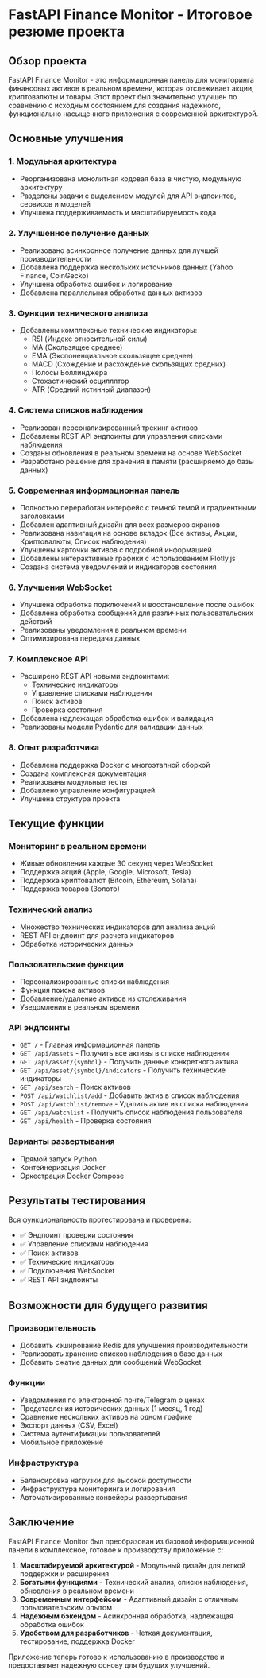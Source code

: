 # FastAPI Finance Monitor - Итоговое резюме проекта

## Обзор проекта
FastAPI Finance Monitor - это информационная панель для мониторинга финансовых активов в реальном времени, которая отслеживает акции, криптовалюты и товары. Этот проект был значительно улучшен по сравнению с исходным состоянием для создания надежного, функционально насыщенного приложения с современной архитектурой.

## Основные улучшения

### 1. Модульная архитектура
- Реорганизована монолитная кодовая база в чистую, модульную архитектуру
- Разделены задачи с выделением модулей для API эндпоинтов, сервисов и моделей
- Улучшена поддерживаемость и масштабируемость кода

### 2. Улучшенное получение данных
- Реализовано асинхронное получение данных для лучшей производительности
- Добавлена поддержка нескольких источников данных (Yahoo Finance, CoinGecko)
- Улучшена обработка ошибок и логирование
- Добавлена параллельная обработка данных активов

### 3. Функции технического анализа
- Добавлены комплексные технические индикаторы:
  - RSI (Индекс относительной силы)
  - MA (Скользящее среднее)
  - EMA (Экспоненциальное скользящее среднее)
  - MACD (Схождение и расхождение скользящих средних)
  - Полосы Боллинджера
  - Стохастический осциллятор
  - ATR (Средний истинный диапазон)

### 4. Система списков наблюдения
- Реализован персонализированный трекинг активов
- Добавлены REST API эндпоинты для управления списками наблюдения
- Созданы обновления в реальном времени на основе WebSocket
- Разработано решение для хранения в памяти (расширяемо до базы данных)

### 5. Современная информационная панель
- Полностью переработан интерфейс с темной темой и градиентными заголовками
- Добавлен адаптивный дизайн для всех размеров экранов
- Реализована навигация на основе вкладок (Все активы, Акции, Криптовалюты, Список наблюдения)
- Улучшены карточки активов с подробной информацией
- Добавлены интерактивные графики с использованием Plotly.js
- Создана система уведомлений и индикаторов состояния

### 6. Улучшения WebSocket
- Улучшена обработка подключений и восстановление после ошибок
- Добавлена обработка сообщений для различных пользовательских действий
- Реализованы уведомления в реальном времени
- Оптимизирована передача данных

### 7. Комплексное API
- Расширено REST API новыми эндпоинтами:
  - Технические индикаторы
  - Управление списками наблюдения
  - Поиск активов
  - Проверка состояния
- Добавлена надлежащая обработка ошибок и валидация
- Реализованы модели Pydantic для валидации данных

### 8. Опыт разработчика
- Добавлена поддержка Docker с многоэтапной сборкой
- Создана комплексная документация
- Реализованы модульные тесты
- Добавлено управление конфигурацией
- Улучшена структура проекта

## Текущие функции

### Мониторинг в реальном времени
- Живые обновления каждые 30 секунд через WebSocket
- Поддержка акций (Apple, Google, Microsoft, Tesla)
- Поддержка криптовалют (Bitcoin, Ethereum, Solana)
- Поддержка товаров (Золото)

### Технический анализ
- Множество технических индикаторов для анализа акций
- REST API эндпоинт для расчета индикаторов
- Обработка исторических данных

### Пользовательские функции
- Персонализированные списки наблюдения
- Функция поиска активов
- Добавление/удаление активов из отслеживания
- Уведомления в реальном времени

### API эндпоинты
- `GET /` - Главная информационная панель
- `GET /api/assets` - Получить все активы в списке наблюдения
- `GET /api/asset/{symbol}` - Получить данные конкретного актива
- `GET /api/asset/{symbol}/indicators` - Получить технические индикаторы
- `GET /api/search` - Поиск активов
- `POST /api/watchlist/add` - Добавить актив в список наблюдения
- `POST /api/watchlist/remove` - Удалить актив из списка наблюдения
- `GET /api/watchlist` - Получить список наблюдения пользователя
- `GET /api/health` - Проверка состояния

### Варианты развертывания
- Прямой запуск Python
- Контейнеризация Docker
- Оркестрация Docker Compose

## Результаты тестирования
Вся функциональность протестирована и проверена:
- ✅ Эндпоинт проверки состояния
- ✅ Управление списками наблюдения
- ✅ Поиск активов
- ✅ Технические индикаторы
- ✅ Подключения WebSocket
- ✅ REST API эндпоинты

## Возможности для будущего развития

### Производительность
- Добавить кэширование Redis для улучшения производительности
- Реализовать хранение списков наблюдения в базе данных
- Добавить сжатие данных для сообщений WebSocket

### Функции
- Уведомления по электронной почте/Telegram о ценах
- Представления исторических данных (1 месяц, 1 год)
- Сравнение нескольких активов на одном графике
- Экспорт данных (CSV, Excel)
- Система аутентификации пользователей
- Мобильное приложение

### Инфраструктура
- Балансировка нагрузки для высокой доступности
- Инфраструктура мониторинга и логирования
- Автоматизированные конвейеры развертывания

## Заключение
FastAPI Finance Monitor был преобразован из базовой информационной панели в комплексное, готовое к производству приложение с:

1. **Масштабируемой архитектурой** - Модульный дизайн для легкой поддержки и расширения
2. **Богатыми функциями** - Технический анализ, списки наблюдения, обновления в реальном времени
3. **Современным интерфейсом** - Адаптивный дизайн с отличным пользовательским опытом
4. **Надежным бэкендом** - Асинхронная обработка, надлежащая обработка ошибок
5. **Удобством для разработчиков** - Четкая документация, тестирование, поддержка Docker

Приложение теперь готово к использованию в производстве и предоставляет надежную основу для будущих улучшений.